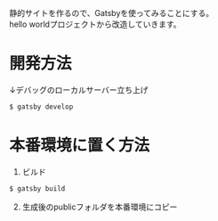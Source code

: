 静的サイトを作るので、Gatsbyを使ってみることにする。  
hello worldプロジェクトから改造していきます。  
  

# 開発方法
↓デバッグのローカルサーバー立ち上げ  
```sh
$ gatsby develop
```
  

# 本番環境に置く方法
1. ビルド  
```sh
$ gatsby build
```
2. 生成後のpublicフォルダを本番環境にコピー  
